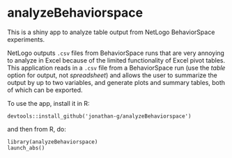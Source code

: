 # analyzeBehaviorspace

This is a shiny app to analyze table output from NetLogo BehaviorSpace 
experiments. 

NetLogo outputs `.csv` files from BehaviorSpace runs that are very annoying to
analyze in Excel because of the limited functionality of Excel pivot tables.
This application reads in a `.csv` file from a BehaviorSpace run (use the
_table_ option for output, not _spreadsheet_) and allows the user to summarize
the output by up to two variables, and generate plots and summary tables, 
both of which can be exported.

To use the app, install it in R:
```
devtools::install_github('jonathan-g/analyzeBehaviorspace')
```
and then from R, do:
```
library(analyzeBehaviorspace)
launch_abs()
```
